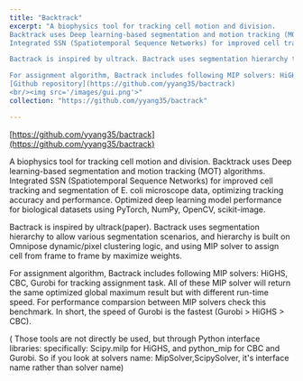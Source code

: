 ```yaml
---
title: "Backtrack"
excerpt: "A biophysics tool for tracking cell motion and division.
Backtrack uses Deep learning-based segmentation and motion tracking (MOT) algorithms.
Integrated SSN (Spatiotemporal Sequence Networks) for improved cell tracking and segmentation of E. coli microscope data, optimizing tracking accuracy and performance. Optimized deep learning model performance for biological datasets using PyTorch, NumPy, OpenCV, scikit-image.

Bactrack is inspired by ultrack. Bactrack uses segmentation hierarchy to allow various segmentation scenarios, and hierarchy is built on Omnipose dynamic/pixel clustering logic, and using MIP solver to assign cell from frame to frame by maximize weights.

For assignment algorithm, Bactrack includes following MIP solvers: HiGHS, CBC, Gurobi for tracking assignment task. All of these MIP solver will return the same optimized global maximum result but with different run-time speed. For performance comparsion between MIP solvers check this benchmark. In short, the speed of Gurobi is the fastest (Gurobi > HiGHS > CBC).
[Github repository](https://github.com/yyang35/bactrack)
<br/><img src='/images/gui.png'>"
collection: "https://github.com/yyang35/bactrack"

---
```


[https://github.com/yyang35/bactrack](https://github.com/yyang35/bactrack)

A biophysics tool for tracking cell motion and division.
Backtrack uses Deep learning-based segmentation and motion tracking (MOT) algorithms.
Integrated SSN (Spatiotemporal Sequence Networks) for improved cell tracking and segmentation of E. coli microscope data, optimizing tracking accuracy and performance. Optimized deep learning model performance for biological datasets using PyTorch, NumPy, OpenCV, scikit-image.


Bactrack is inspired by ultrack(paper). Bactrack uses segmentation hierarchy to allow various segmentation scenarios, and hierarchy is built on Omnipose dynamic/pixel clustering logic, and using MIP solver to assign cell from frame to frame by maximize weights.

For assignment algorithm, Bactrack includes following MIP solvers: HiGHS, CBC, Gurobi for tracking assignment task. All of these MIP solver will return the same optimized global maximum result but with different run-time speed. For performance comparsion between MIP solvers check this benchmark. In short, the speed of Gurobi is the fastest (Gurobi > HiGHS > CBC).

( Those tools are not directly be used, but through Python interface libraries: specifically: Scipy.milp for HiGHS, and python_mip for CBC and Gurobi. So if you look at solvers name: MipSolver,ScipySolver, it's interface name rather than solver name)


